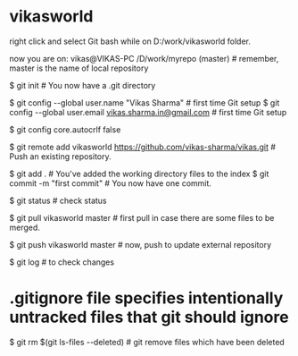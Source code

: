 vikasworld
==========

right click and select Git bash while on D:/work/vikasworld folder.

now you are on:
vikas@VIKAS-PC /D/work/myrepo (master) # remember, master is the name of local repository

$ git init   # You now have a .git directory

$ git config --global user.name "Vikas Sharma" # first time Git setup
$ git config --global user.email vikas.sharma.in@gmail.com # first time Git setup

$ git config core.autocrlf false

$ git remote add vikasworld https://github.com/vikas-sharma/vikas.git # Push an existing repository.

$ git add .  # You've added the working directory files to the index
$ git commit -m "first commit" # You now have one commit.

$ git status # check status

$ git pull vikasworld master # first pull in case there are some files to be merged.

$ git push vikasworld master # now, push to update external repository

$ git log # to check changes

# .gitignore file specifies intentionally untracked files that git should ignore

$ git rm $(git ls-files --deleted) # git remove files which have been deleted